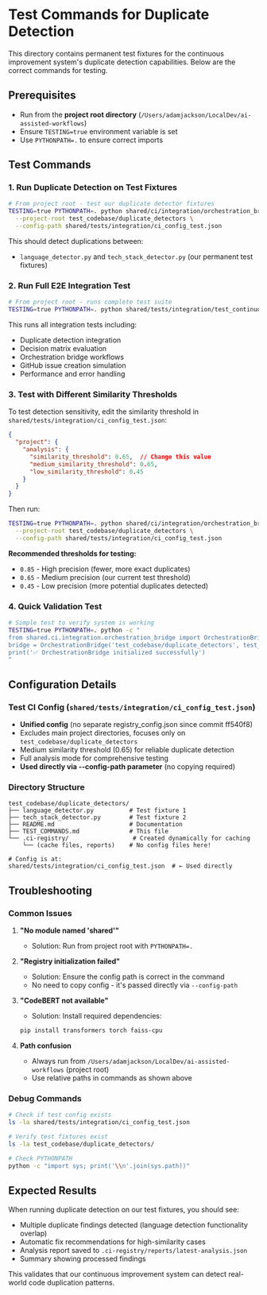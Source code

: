 # Test Commands for Duplicate Detection

This directory contains permanent test fixtures for the continuous improvement system's duplicate detection capabilities. Below are the correct commands for testing.

## Prerequisites

- Run from the **project root directory** (`/Users/adamjackson/LocalDev/ai-assisted-workflows`)
- Ensure `TESTING=true` environment variable is set
- Use `PYTHONPATH=.` to ensure correct imports

## Test Commands

### 1. Run Duplicate Detection on Test Fixtures

```bash
# From project root - test our duplicate detector fixtures
TESTING=true PYTHONPATH=. python shared/ci/integration/orchestration_bridge.py \
  --project-root test_codebase/duplicate_detectors \
  --config-path shared/tests/integration/ci_config_test.json
```

This should detect duplications between:
- `language_detector.py` and `tech_stack_detector.py` (our permanent test fixtures)

### 2. Run Full E2E Integration Test

```bash
# From project root - runs complete test suite
TESTING=true PYTHONPATH=. python shared/tests/integration/test_continuous_improvement_e2e.py
```

This runs all integration tests including:
- Duplicate detection integration
- Decision matrix evaluation
- Orchestration bridge workflows
- GitHub issue creation simulation
- Performance and error handling

### 3. Test with Different Similarity Thresholds

To test detection sensitivity, edit the similarity threshold in `shared/tests/integration/ci_config_test.json`:

```json
{
  "project": {
    "analysis": {
      "similarity_threshold": 0.65,  // Change this value
      "medium_similarity_threshold": 0.65,
      "low_similarity_threshold": 0.45
    }
  }
}
```

Then run:
```bash
TESTING=true PYTHONPATH=. python shared/ci/integration/orchestration_bridge.py \
  --project-root test_codebase/duplicate_detectors \
  --config-path shared/tests/integration/ci_config_test.json
```

**Recommended thresholds for testing:**
- `0.85` - High precision (fewer, more exact duplicates)
- `0.65` - Medium precision (our current test threshold)
- `0.45` - Low precision (more potential duplicates detected)

### 4. Quick Validation Test

```bash
# Simple test to verify system is working
TESTING=true PYTHONPATH=. python -c "
from shared.ci.integration.orchestration_bridge import OrchestrationBridge
bridge = OrchestrationBridge('test_codebase/duplicate_detectors', test_mode=True, config_path='shared/tests/integration/ci_config_test.json')
print('✅ OrchestrationBridge initialized successfully')
"
```

## Configuration Details

### Test CI Config (`shared/tests/integration/ci_config_test.json`)
- **Unified config** (no separate registry_config.json since commit ff540f8)
- Excludes main project directories, focuses only on `test_codebase/duplicate_detectors`
- Medium similarity threshold (0.65) for reliable duplicate detection
- Full analysis mode for comprehensive testing
- **Used directly via --config-path parameter** (no copying required)

### Directory Structure
```
test_codebase/duplicate_detectors/
├── language_detector.py          # Test fixture 1
├── tech_stack_detector.py        # Test fixture 2  
├── README.md                     # Documentation
├── TEST_COMMANDS.md              # This file
└── .ci-registry/                  # Created dynamically for caching
    └── (cache files, reports)    # No config files here!

# Config is at:
shared/tests/integration/ci_config_test.json  # ← Used directly
```

## Troubleshooting

### Common Issues

1. **"No module named 'shared'"**
   - Solution: Run from project root with `PYTHONPATH=.`

2. **"Registry initialization failed"**
   - Solution: Ensure the config path is correct in the command
   - No need to copy config - it's passed directly via `--config-path`

3. **"CodeBERT not available"**
   - Solution: Install required dependencies:
   ```bash
   pip install transformers torch faiss-cpu
   ```

4. **Path confusion**
   - Always run from `/Users/adamjackson/LocalDev/ai-assisted-workflows` (project root)
   - Use relative paths in commands as shown above

### Debug Commands

```bash
# Check if test config exists
ls -la shared/tests/integration/ci_config_test.json

# Verify test fixtures exist
ls -la test_codebase/duplicate_detectors/

# Check PYTHONPATH
python -c "import sys; print('\\n'.join(sys.path))"
```

## Expected Results

When running duplicate detection on our test fixtures, you should see:
- Multiple duplicate findings detected (language detection functionality overlap)
- Automatic fix recommendations for high-similarity cases
- Analysis report saved to `.ci-registry/reports/latest-analysis.json`
- Summary showing processed findings

This validates that our continuous improvement system can detect real-world code duplication patterns.